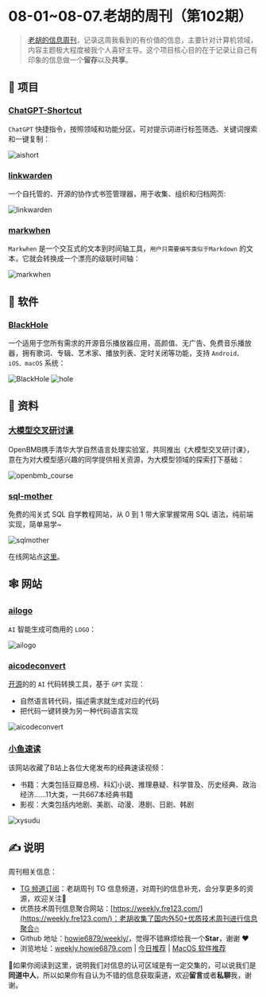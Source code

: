 # 08-01~08-07.老胡的周刊（第102期）

> [老胡的信息周刊](https://weekly.howie6879.com/)，记录这周我看到的有价值的信息，主要针对计算机领域，内容主题极大程度被我个人喜好主导。这个项目核心目的在于记录让自己有印象的信息做一个**留存**以及**共享**。

## 🎯 项目

### [ChatGPT-Shortcut](https://github.com/rockbenben/ChatGPT-Shortcut)

`ChatGPT` 快捷指令，按照领域和功能分区，可对提示词进行标签筛选、关键词搜索和一键复制：

![aishort](https://images-1252557999.file.myqcloud.com/uPic/aishort.jpg)

### [linkwarden](https://github.com/linkwarden/linkwarden)

一个自托管的、开源的协作式书签管理器，用于收集、组织和归档网页:

![linkwarden](https://images-1252557999.file.myqcloud.com/uPic/linkwarden.png)

### [markwhen](https://github.com/mark-when/markwhen)

`Markwhen` 是一个交互式的文本到时间轴工具，`用户只需要编写类似于Markdown` 的文本，它就会转换成一个漂亮的级联时间轴：

![markwhen](https://images-1252557999.file.myqcloud.com/uPic/markwhen.jpg)

## 🤖 软件

### [BlackHole](https://github.com/Sangwan5688/BlackHole)

一个适用于您所有需求的开源音乐播放器应用，高颜值、无广告、免费音乐播放器，拥有歌词、专辑、艺术家、播放列表、定时关闭等功能，支持 `Android、iOS、macOS` 系统：

![BlackHole](https://images-1252557999.file.myqcloud.com/uPic/BlackHole.png)
![hole](https://images-1252557999.file.myqcloud.com/uPic/hole.jpg)

## 👀 资料

### [大模型交叉研讨课](https://www.openbmb.org/community/course)

OpenBMB携手清华大学自然语言处理实验室，共同推出《大模型交叉研讨课》，意在为对大模型感兴趣的同学提供相关资源，为大模型领域的探索打下基础：

![openbmb_course](https://images-1252557999.file.myqcloud.com/uPic/openbmb_course.jpg)

### [sql-mother](https://github.com/liyupi/sql-mother)

免费的闯关式 SQL 自学教程网站，从 0 到 1 带大家掌握常用 SQL 语法，纯前端实现，简单易学~

![sqlmother](https://images-1252557999.file.myqcloud.com/uPic/sqlmother.jpg)

在线网站点[这里](http://sqlmother.yupi.icu/#/learn)。

## 🕸 网站

### [ailogo](https://ailogo.qq.com/)

`AI` 智能生成可商用的 `LOGO`：

![ailogo](https://images-1252557999.file.myqcloud.com/uPic/ailogo.jpg)

### [aicodeconvert](https://aicodeconvert.com/)

[开源](https://github.com/JustAIGithub/AI-Code-Convert)的的 `AI` 代码转换工具，基于 `GPT` 实现：

- 自然语言转代码，描述需求就生成对应的代码
- 把代码一键转换为另一种代码语言实现

![aicodeconvert](https://images-1252557999.file.myqcloud.com/uPic/aicodeconvert.jpg)

### [小鱼速读](http://www.xysudu.com/)

该网站收藏了B站上各位大佬发布的经典速读视频：

- 书籍：大类包括豆瓣总榜、科幻小说、推理悬疑、科学普及、历史经典、政治经济……11大类，一共667本经典书籍
- 影视：大类包括内地剧、美剧、动漫、港剧、日剧、韩剧

![xysudu](https://images-1252557999.file.myqcloud.com/uPic/xysudu.jpg)

## ✍️ 说明

周刊相关信息：

- [TG 频道订阅](https://t.me/howie_weekly)：老胡周刊 TG 信息频道，对周刊的信息补充，会分享更多的资源，欢迎关注👏
- 优质技术周刊信息聚合网站：[https://weekly.fre123.com/](https://weekly.fre123.com/)：老胡收集了国内外50+优质技术周刊进行信息聚合🔥
- Github 地址：[howie6879/weekly/](https://github.com/howie6879/weekly/)，觉得不错麻烦给我一个**Star**，谢谢 ❤️
- 浏览地址：[weekly.howie6879.com](https://weekly.howie6879.com) | [今日推荐](https://weekly.howie6879.com/recommend/index.html) | [MacOS 软件推荐](https://weekly.howie6879.com/soft/mac.html)

🙌如果你阅读到这里，说明我们对信息的认可区域是有一定交集的，可以说我们是**同道中人**，所以如果你有自认为不错的信息获取渠道，欢迎**留言**或者**私聊**我，谢谢。
